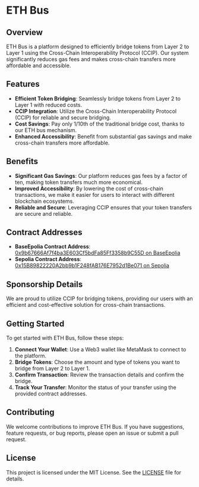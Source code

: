 # ETH Bus

## Overview

ETH Bus is a platform designed to efficiently bridge tokens from Layer 2 to Layer 1 using the Cross-Chain Interoperability Protocol (CCIP). Our system significantly reduces gas fees and makes cross-chain transfers more affordable and accessible.

## Features

- **Efficient Token Bridging**: Seamlessly bridge tokens from Layer 2 to Layer 1 with reduced costs.
- **CCIP Integration**: Utilize the Cross-Chain Interoperability Protocol (CCIP) for reliable and secure bridging.
- **Cost Savings**: Pay only 1/10th of the traditional bridge cost, thanks to our ETH bus mechanism.
- **Enhanced Accessibility**: Benefit from substantial gas savings and make cross-chain transfers more affordable.

## Benefits

- **Significant Gas Savings**: Our platform reduces gas fees by a factor of ten, making token transfers much more economical.
- **Improved Accessibility**: By lowering the cost of cross-chain transactions, we make it easier for users to interact with different blockchain ecosystems.
- **Reliable and Secure**: Leveraging CCIP ensures that your token transfers are secure and reliable.

## Contract Addresses

- **BaseEpolia Contract Address**: [0x9b67666Af7f4ba3E603Cf5bdFa85Ff3358b9C55D on BaseEpolia](https://sepolia.basescan.org/address/0x9b67666Af7f4ba3E603Cf5bdFa85Ff3358b9C55D)
- **Sepolia Contract Address**: [0x15B89822220A2bb9b1F248fAB176E7952d1Be071 on Sepolia](https://sepolia.etherscan.io/address/0x15B89822220A2bb9b1F248fAB176E7952d1Be071)

## Sponsorship Details

We are proud to utilize CCIP for bridging tokens, providing our users with an efficient and cost-effective solution for cross-chain transactions.

## Getting Started

To get started with ETH Bus, follow these steps:

1. **Connect Your Wallet**: Use a Web3 wallet like MetaMask to connect to the platform.
2. **Bridge Tokens**: Choose the amount and type of tokens you want to bridge from Layer 2 to Layer 1.
3. **Confirm Transaction**: Review the transaction details and confirm the bridge.
4. **Track Your Transfer**: Monitor the status of your transfer using the provided contract addresses.

## Contributing

We welcome contributions to improve ETH Bus. If you have suggestions, feature requests, or bug reports, please open an issue or submit a pull request.

## License

This project is licensed under the MIT License. See the [LICENSE](LICENSE) file for details.
